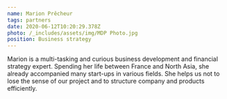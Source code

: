 ```yaml
---
name: Marion Prêcheur
tags: partners
date: 2020-06-12T10:20:29.378Z
photo: /_includes/assets/img/MDP Photo.jpg
position: Business strategy
---
```


Marion is a multi-tasking and curious business development and financial strategy expert. Spending her life between France and North Asia, she already accompanied many start-ups in various fields. She helps us not to lose the sense of our project and to structure company and products efficiently.

